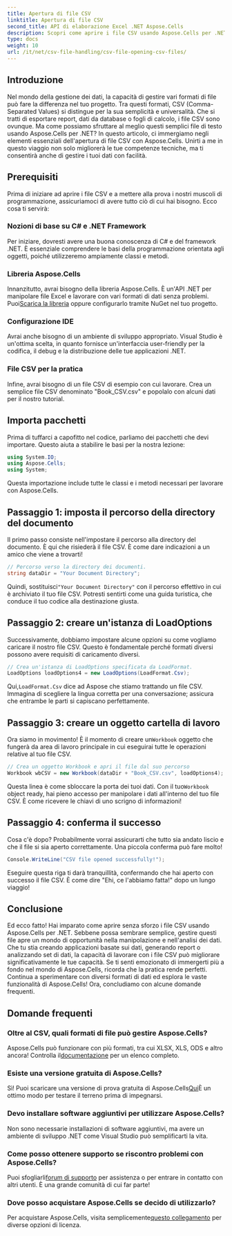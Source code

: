 ```yaml
---
title: Apertura di file CSV
linktitle: Apertura di file CSV
second_title: API di elaborazione Excel .NET Aspose.Cells
description: Scopri come aprire i file CSV usando Aspose.Cells per .NET con la nostra guida completa, passo dopo passo. Manipolazione dei dati master.
type: docs
weight: 10
url: /it/net/csv-file-handling/csv-file-opening-csv-files/
---
```

## Introduzione
Nel mondo della gestione dei dati, la capacità di gestire vari formati di file può fare la differenza nel tuo progetto. Tra questi formati, CSV (Comma-Separated Values) si distingue per la sua semplicità e universalità. Che si tratti di esportare report, dati da database o fogli di calcolo, i file CSV sono ovunque. Ma come possiamo sfruttare al meglio questi semplici file di testo usando Aspose.Cells per .NET? In questo articolo, ci immergiamo negli elementi essenziali dell'apertura di file CSV con Aspose.Cells. Unirti a me in questo viaggio non solo migliorerà le tue competenze tecniche, ma ti consentirà anche di gestire i tuoi dati con facilità. 
## Prerequisiti
Prima di iniziare ad aprire i file CSV e a mettere alla prova i nostri muscoli di programmazione, assicuriamoci di avere tutto ciò di cui hai bisogno. Ecco cosa ti servirà:
### Nozioni di base su C# e .NET Framework
Per iniziare, dovresti avere una buona conoscenza di C# e del framework .NET. È essenziale comprendere le basi della programmazione orientata agli oggetti, poiché utilizzeremo ampiamente classi e metodi.
### Libreria Aspose.Cells
 Innanzitutto, avrai bisogno della libreria Aspose.Cells. È un'API .NET per manipolare file Excel e lavorare con vari formati di dati senza problemi. Puoi[Scarica la libreria](https://releases.aspose.com/cells/net/) oppure configurarlo tramite NuGet nel tuo progetto.
### Configurazione IDE
Avrai anche bisogno di un ambiente di sviluppo appropriato. Visual Studio è un'ottima scelta, in quanto fornisce un'interfaccia user-friendly per la codifica, il debug e la distribuzione delle tue applicazioni .NET.
### File CSV per la pratica
Infine, avrai bisogno di un file CSV di esempio con cui lavorare. Crea un semplice file CSV denominato "Book_CSV.csv" e popolalo con alcuni dati per il nostro tutorial.
## Importa pacchetti
Prima di tuffarci a capofitto nel codice, parliamo dei pacchetti che devi importare. Questo aiuta a stabilire le basi per la nostra lezione:
```csharp
using System.IO;
using Aspose.Cells;
using System;
```
Questa importazione include tutte le classi e i metodi necessari per lavorare con Aspose.Cells.
## Passaggio 1: imposta il percorso della directory del documento
Il primo passo consiste nell'impostare il percorso alla directory del documento. È qui che risiederà il file CSV. È come dare indicazioni a un amico che viene a trovarti!
```csharp
// Percorso verso la directory dei documenti.
string dataDir = "Your Document Directory";
```
 Quindi, sostituisci`"Your Document Directory"` con il percorso effettivo in cui è archiviato il tuo file CSV. Potresti sentirti come una guida turistica, che conduce il tuo codice alla destinazione giusta.
## Passaggio 2: creare un'istanza di LoadOptions
Successivamente, dobbiamo impostare alcune opzioni su come vogliamo caricare il nostro file CSV. Questo è fondamentale perché formati diversi possono avere requisiti di caricamento diversi. 
```csharp
// Crea un'istanza di LoadOptions specificata da LoadFormat.
LoadOptions loadOptions4 = new LoadOptions(LoadFormat.Csv);
```
 Qui,`LoadFormat.Csv` dice ad Aspose che stiamo trattando un file CSV. Immagina di scegliere la lingua corretta per una conversazione; assicura che entrambe le parti si capiscano perfettamente.
## Passaggio 3: creare un oggetto cartella di lavoro
Ora siamo in movimento! È il momento di creare un`Workbook` oggetto che fungerà da area di lavoro principale in cui eseguirai tutte le operazioni relative al tuo file CSV.
```csharp
// Crea un oggetto Workbook e apri il file dal suo percorso
Workbook wbCSV = new Workbook(dataDir + "Book_CSV.csv", loadOptions4);
```
 Questa linea è come sbloccare la porta dei tuoi dati. Con il tuo`Workbook` object ready, hai pieno accesso per manipolare i dati all'interno del tuo file CSV. È come ricevere le chiavi di uno scrigno di informazioni!
## Passaggio 4: conferma il successo
Cosa c'è dopo? Probabilmente vorrai assicurarti che tutto sia andato liscio e che il file si sia aperto correttamente. Una piccola conferma può fare molto!
```csharp
Console.WriteLine("CSV file opened successfully!");
```
Eseguire questa riga ti darà tranquillità, confermando che hai aperto con successo il file CSV. È come dire "Ehi, ce l'abbiamo fatta!" dopo un lungo viaggio!
## Conclusione
Ed ecco fatto! Hai imparato come aprire senza sforzo i file CSV usando Aspose.Cells per .NET. Sebbene possa sembrare semplice, gestire questi file apre un mondo di opportunità nella manipolazione e nell'analisi dei dati. Che tu stia creando applicazioni basate sui dati, generando report o analizzando set di dati, la capacità di lavorare con i file CSV può migliorare significativamente le tue capacità. 
Se ti senti emozionato di immergerti più a fondo nel mondo di Aspose.Cells, ricorda che la pratica rende perfetti. Continua a sperimentare con diversi formati di dati ed esplora le vaste funzionalità di Aspose.Cells! Ora, concludiamo con alcune domande frequenti.
## Domande frequenti
### Oltre al CSV, quali formati di file può gestire Aspose.Cells?
 Aspose.Cells può funzionare con più formati, tra cui XLSX, XLS, ODS e altro ancora! Controlla il[documentazione](https://reference.aspose.com/cells/net/) per un elenco completo.
### Esiste una versione gratuita di Aspose.Cells?
 Sì! Puoi scaricare una versione di prova gratuita di Aspose.Cells[Qui](https://releases.aspose.com/)È un ottimo modo per testare il terreno prima di impegnarsi.
### Devo installare software aggiuntivi per utilizzare Aspose.Cells?
Non sono necessarie installazioni di software aggiuntivi, ma avere un ambiente di sviluppo .NET come Visual Studio può semplificarti la vita.
### Come posso ottenere supporto se riscontro problemi con Aspose.Cells?
 Puoi sfogliarli[forum di supporto](https://forum.aspose.com/c/cells/9) per assistenza o per entrare in contatto con altri utenti. È una grande comunità di cui far parte!
### Dove posso acquistare Aspose.Cells se decido di utilizzarlo?
 Per acquistare Aspose.Cells, visita semplicemente[questo collegamento](https://purchase.aspose.com/buy) per diverse opzioni di licenza.